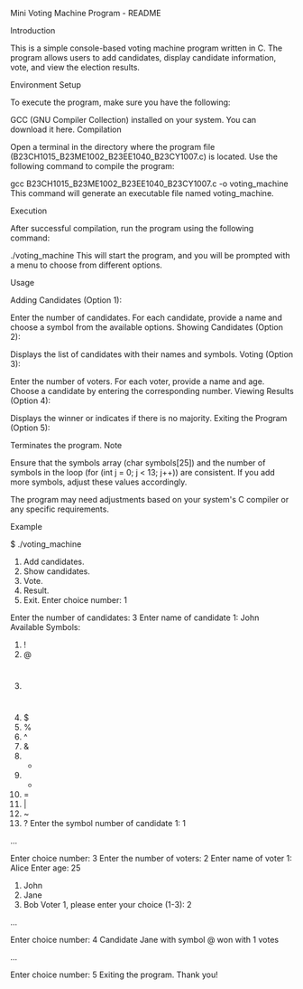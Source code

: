 Mini Voting Machine Program - README

Introduction

This is a simple console-based voting machine program written in C. The program allows users to add candidates, display candidate information, vote, and view the election results.

Environment Setup

To execute the program, make sure you have the following:

GCC (GNU Compiler Collection) installed on your system. You can download it here.
Compilation

Open a terminal in the directory where the program file (B23CH1015_B23ME1002_B23EE1040_B23CY1007.c) is located. Use the following command to compile the program:

gcc B23CH1015_B23ME1002_B23EE1040_B23CY1007.c -o voting_machine
This command will generate an executable file named voting_machine.

Execution

After successful compilation, run the program using the following command:

./voting_machine
This will start the program, and you will be prompted with a menu to choose from different options.

Usage

Adding Candidates (Option 1):

Enter the number of candidates.
For each candidate, provide a name and choose a symbol from the available options.
Showing Candidates (Option 2):

Displays the list of candidates with their names and symbols.
Voting (Option 3):

Enter the number of voters.
For each voter, provide a name and age.
Choose a candidate by entering the corresponding number.
Viewing Results (Option 4):

Displays the winner or indicates if there is no majority.
Exiting the Program (Option 5):

Terminates the program.
Note

Ensure that the symbols array (char symbols[25]) and the number of symbols in the loop (for (int j = 0; j < 13; j++)) are consistent. If you add more symbols, adjust these values accordingly.

The program may need adjustments based on your system's C compiler or any specific requirements.

Example

$ ./voting_machine
1. Add candidates.
2. Show candidates.
3. Vote.
4. Result.
5. Exit.
Enter choice number: 1

Enter the number of candidates: 3
Enter name of candidate 1: John
Available Symbols:
1. !
2. @
3. #
4. $
5. %
6. ^
7. &
8. *
9. +
10. =
11. |
12. ~
13. ?
Enter the symbol number of candidate 1: 1

...

Enter choice number: 3
Enter the number of voters: 2
Enter name of voter 1: Alice
Enter age: 25
1. John
2. Jane
3. Bob
Voter 1, please enter your choice (1-3): 2

...

Enter choice number: 4
Candidate Jane with symbol @ won with 1 votes

...

Enter choice number: 5
Exiting the program. Thank you!
